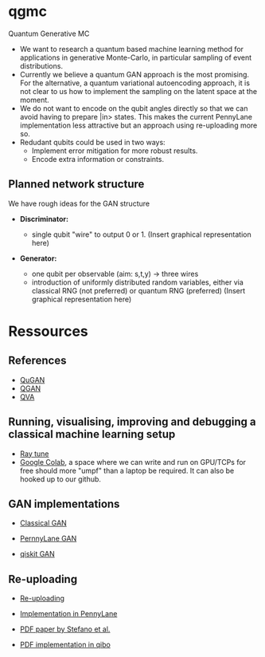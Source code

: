 # qgmc
Quantum Generative MC


- We want to research a quantum based machine learning method for applications in generative Monte-Carlo, in particular sampling of event distributions.
- Currently we believe a quantum GAN approach is the most promising. For the alternative, a quantum variational autoencoding approach, it is not clear to us how to implement the sampling on the latent space at the moment. 
- We do not want to encode on the qubit angles directly so that we can avoid having to prepare |in> states. This makes the current PennyLane implementation less attractive but an approach using re-uploading more so.
- Redudant qubits could be used in two ways:
  - Implement error mitigation for more robust results.
  - Encode extra information or constraints.


## Planned network structure

We have rough ideas for the GAN structure

- **Discriminator:**
  - single qubit "wire" to output 0 or 1. (Insert graphical representation here)

- **Generator:**
  - one qubit per observable (aim: s,t,y) -> three wires
  - introduction of uniformly distributed random variables, either via classical RNG (not preferred) or quantum RNG (preferred) (Insert graphical representation here)

# Ressources

## References

- [QuGAN](https://arxiv.org/pdf/2010.09036.pdf)
- [QGAN](https://www.nature.com/articles/s41534-019-0223-2.pdf)
- [QVA](https://arxiv.org/pdf/2010.06599.pdf)

## Running, visualising, improving and debugging a classical machine learning setup

- [Ray tune](https://pytorch.org/tutorials/beginner/hyperparameter_tuning_tutorial.html)
- [Google Colab](https://colab.research.google.com/notebooks/intro.ipynb), a space where we can write and run on GPU/TCPs for free should more "umpf" than a laptop be required. It can also be hooked up to our github.

## GAN implementations

- [Classical GAN](https://github.com/luigifvr/tesi/tree/master/dcgan)

- [PernnyLane GAN](https://pennylane.ai/qml/demos/tutorial_QGAN.html)

- [qiskit GAN](https://github.com/keamanansiber/qiskit/blob/master/3QuantumMachineLearning/qGAN_LoadingRandomDistributions.ipynb)

## Re-uploading

- [Re-uploading](https://arxiv.org/abs/1907.02085)

- [Implementation in PennyLane](https://pennylane.ai/qml/demos/tutorial_data_reuploading_classifier.html)

- [PDF paper by Stefano et al.](https://arxiv.org/abs/2011.13934)

- [PDF implementation in qibo](https://qibo.readthedocs.io/en/stable/tutorials/qPDF/qPDF.html)

